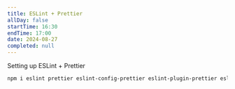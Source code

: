 ```yaml
---
title: ESLint + Prettier
allDay: false
startTime: 16:30
endTime: 17:00
date: 2024-08-27
completed: null
---
```


Setting up ESLint + Prettier

```bash
npm i eslint prettier eslint-config-prettier eslint-plugin-prettier eslint-config-airbnb eslint-plugin-node eslint-plugin-import eslint-plugin-jsx-a11y eslint-plugin-react --save-dev 
```